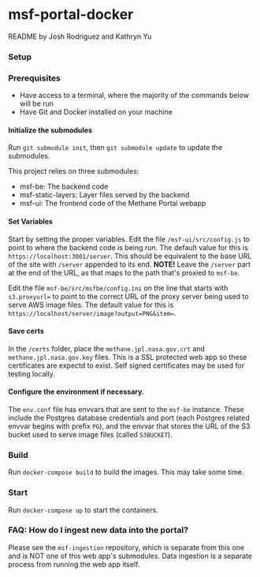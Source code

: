 # msf-portal-docker
README by Josh Rodriguez and Kathryn Yu

### Setup

### Prerequisites
- Have access to a terminal, where the majority of the commands below will be run
- Have Git and Docker installed on your machine

#### Initialize the submodules
Run `git submodule init`, then `git submodule update` to update the submodules.

This project relies on three submodules:
- msf-be: The backend code
- msf-static-layers: Layer files served by the backend
- msf-ui: The frontend code of the Methane Portal webapp

#### Set Variables
Start by setting the proper variables. Edit the file `/msf-ui/src/config.js` to point to where the backend code is being run. The default value for this is `https://localhost:3001/server`. This should be equivalent to the base URL of the site with `/server` appended to its end. **NOTE!** Leave the `/server` part at the end of the URL, as that maps to the path that's proxied to `msf-be`. 

Edit the file `msf-be/src/msfbe/config.ini` on the line that starts with `s3.proxyurl=` to point to the correct URL of the proxy server being used to serve AWS image files. The default value for this is `https://localhost/server/image?output=PNG&item=`.

#### Save certs
In the `/certs` folder, place the `methane.jpl.nasa.gov.crt` and `methane.jpl.nasa.gov.key` files. This is a SSL protected web app so these certificates are expectd to exist. Self signed certificates may be used for testing locally.

#### Configure the environment if necessary.
The `env.conf` file has envvars that are sent to the `msf-be` instance. These include the Postgres database credentials and port (each Postgres related envvar begins with prefix `PG`), and the envvar that stores the URL of the S3 bucket used to serve image files (called `S3BUCKET`).

### Build
Run `docker-compose build` to build the images. This may take some time.

### Start 
Run `docker-compose up` to start the containers.

### FAQ: How do I ingest new data into the portal?
Please see the `msf-ingestion` repository, which is separate from this one and is NOT one of this web app's submodules. Data ingestion is a separate process from running the web app itself.
